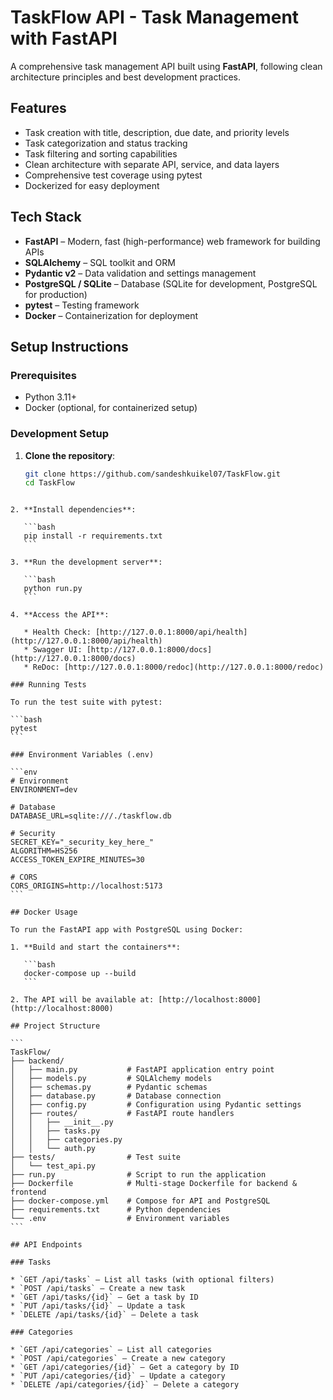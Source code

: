 

# TaskFlow API - Task Management with FastAPI

A comprehensive task management API built using **FastAPI**, following clean architecture principles and best development practices.

## Features

- Task creation with title, description, due date, and priority levels
- Task categorization and status tracking
- Task filtering and sorting capabilities
- Clean architecture with separate API, service, and data layers
- Comprehensive test coverage using pytest
- Dockerized for easy deployment

## Tech Stack

- **FastAPI** – Modern, fast (high-performance) web framework for building APIs
- **SQLAlchemy** – SQL toolkit and ORM
- **Pydantic v2** – Data validation and settings management
- **PostgreSQL / SQLite** – Database (SQLite for development, PostgreSQL for production)
- **pytest** – Testing framework
- **Docker** – Containerization for deployment

## Setup Instructions

### Prerequisites

- Python 3.11+
- Docker (optional, for containerized setup)

### Development Setup

1. **Clone the repository**:
   ```bash
   git clone https://github.com/sandeshkuikel07/TaskFlow.git
   cd TaskFlow
````

2. **Install dependencies**:

   ```bash
   pip install -r requirements.txt
   ```

3. **Run the development server**:

   ```bash
   python run.py
   ```

4. **Access the API**:

   * Health Check: [http://127.0.0.1:8000/api/health](http://127.0.0.1:8000/api/health)
   * Swagger UI: [http://127.0.0.1:8000/docs](http://127.0.0.1:8000/docs)
   * ReDoc: [http://127.0.0.1:8000/redoc](http://127.0.0.1:8000/redoc)

### Running Tests

To run the test suite with pytest:

```bash
pytest
```

### Environment Variables (.env)

```env
# Environment
ENVIRONMENT=dev

# Database
DATABASE_URL=sqlite:///./taskflow.db

# Security
SECRET_KEY="_security_key_here_"
ALGORITHM=HS256
ACCESS_TOKEN_EXPIRE_MINUTES=30

# CORS
CORS_ORIGINS=http://localhost:5173
```

## Docker Usage

To run the FastAPI app with PostgreSQL using Docker:

1. **Build and start the containers**:

   ```bash
   docker-compose up --build
   ```

2. The API will be available at: [http://localhost:8000](http://localhost:8000)

## Project Structure

```
TaskFlow/
├── backend/
│   ├── main.py           # FastAPI application entry point
│   ├── models.py         # SQLAlchemy models
│   ├── schemas.py        # Pydantic schemas
│   ├── database.py       # Database connection
│   ├── config.py         # Configuration using Pydantic settings
│   ├── routes/           # FastAPI route handlers
│   │   ├── __init__.py
│   │   ├── tasks.py
│   │   ├── categories.py
│   │   └── auth.py
├── tests/                # Test suite
│   └── test_api.py
├── run.py                # Script to run the application
├── Dockerfile            # Multi-stage Dockerfile for backend & frontend
├── docker-compose.yml    # Compose for API and PostgreSQL
├── requirements.txt      # Python dependencies
└── .env                  # Environment variables
```

## API Endpoints

### Tasks

* `GET /api/tasks` – List all tasks (with optional filters)
* `POST /api/tasks` – Create a new task
* `GET /api/tasks/{id}` – Get a task by ID
* `PUT /api/tasks/{id}` – Update a task
* `DELETE /api/tasks/{id}` – Delete a task

### Categories

* `GET /api/categories` – List all categories
* `POST /api/categories` – Create a new category
* `GET /api/categories/{id}` – Get a category by ID
* `PUT /api/categories/{id}` – Update a category
* `DELETE /api/categories/{id}` – Delete a category


